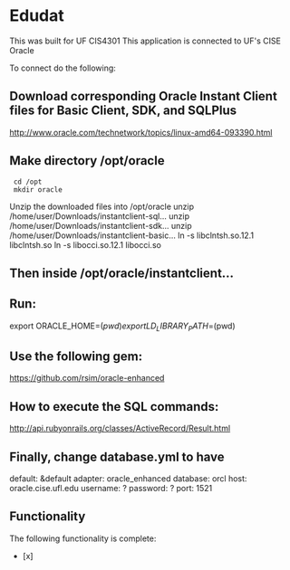# Edudat

This was built for UF CIS4301
This application is connected to UF's CISE Oracle

To connect do the following:
## Download corresponding Oracle Instant Client files for Basic Client, SDK, and SQLPlus
http://www.oracle.com/technetwork/topics/linux-amd64-093390.html

## Make directory /opt/oracle
     cd /opt
     mkdir oracle

Unzip the downloaded files into /opt/oracle
unzip /home/user/Downloads/instantclient-sql...
unzip /home/user/Downloads/instantclient-sdk...
unzip /home/user/Downloads/instantclient-basic…
ln -s libclntsh.so.12.1 libclntsh.so
ln -s libocci.so.12.1 libocci.so

## Then inside /opt/oracle/instantclient...

## Run:
export ORACLE_HOME=$(pwd)
export LD_LIBRARY_PATH=$(pwd)

## Use the following gem:
https://github.com/rsim/oracle-enhanced 

## How to execute the SQL commands:
http://api.rubyonrails.org/classes/ActiveRecord/Result.html


## Finally, change database.yml to have

default: &default
 adapter: oracle_enhanced
 database: orcl
 host: oracle.cise.ufl.edu
 username: ?
 password: ?
 port: 1521

## Functionality
The following functionality is complete:
- [x] 
